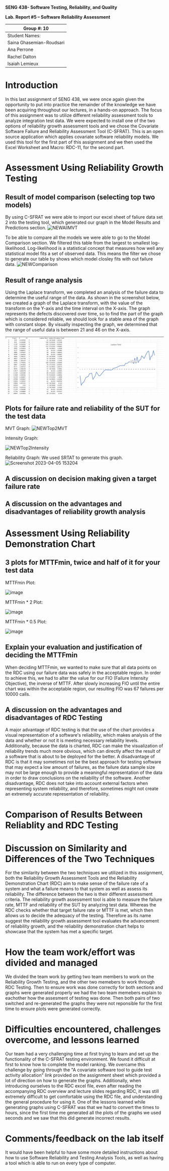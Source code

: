 **SENG 438- Software Testing, Reliability, and Quality**

**Lab. Report \#5 – Software Reliability Assessment**

| Group \#: 10              |  
| ------------------------- |
| Student Names:            |     
| Saina Ghasemian-Roudsari  |     
| Ana Perrone               |     
| Rachel Dalton             |     
| Isaiah Lemieux            |

# Introduction
In this last assignment of SENG 438, we were once again given the opportunity to put into practice the remainder of the knowledge we have been acquiring throughout our lectures, in a hands-on approach. The focus of this assignment was to utilize different reliability assessment tools to analyze integration test data. We were expected to install one of the two options of reliability growth assessment tools and we chose the Covariate Software Failure and Reliability Assessment Tool (C-SFRAT). This is an open source application which applies covariate software reliability models. We used this tool for the first part of this assignment and we then used the Excel Worksheet and Macro: RDC-11, for the second part.

# Assessment Using Reliability Growth Testing 
Result of model comparison (selecting top two models)
----------------------------------------------------------
By using C-SFRAT we were able to import our excel sheet of faliure data set 2 into the testing tool, which generated our graph in the Model Results and Predictions section.
![NEWAllMVT](https://user-images.githubusercontent.com/76859857/230229747-27e6b89b-81d5-430b-801b-b22a1b58436b.png)


To be able to compare all the models we were able to go to the Model Comparison section. We filtered this table from the largest to smallest log-likelihood. Log-likelihood is a statistical concept that measures how well any statistical model fits a set of observed data. This means the filter we chose to generate our table by shows which model closley fits with out failure data.
![NEWComparison](https://user-images.githubusercontent.com/76859857/230229766-509cc067-748d-4d0b-8d5a-2fee83b054e9.png)


Result of range analysis
---------------------------------------
Using the Laplace transform, we completed an analysis of the failure data to determine the useful range of the data. As shown in the screenshot below, we created a graph of the Laplace transform, with the value of the transform on the Y-axis and the time interval on the X-axis. The graph represents the defects discovered over time, so to find the part of the graph which is considered reliable, we should look for a stable area of the graph with constant slope. By visually inspecting the graph, we determined that the range of useful data is between 21 and 46 on the X-axis.

![Laplace](https://github.com/seng438-winter-2023/seng438-a5-Racheld3/blob/main/Screenshots/Laplace.png)

Plots for failure rate and reliability of the SUT for the test data
--------------------------------------------------------------------
MVT Graph:
![NEWTop2MVT](https://user-images.githubusercontent.com/76859857/230229801-ced19820-35da-4a06-82d7-8c68fb2cef76.png)

Intensity Graph:

![NEWTop2Intensity](https://user-images.githubusercontent.com/76859857/230229873-f69e0650-8b60-43f0-9875-e693b5df2cb6.png)

Reliability Graph: 
We used SRTAT to generate this graph.
![Screenshot 2023-04-05 153204](https://user-images.githubusercontent.com/76859857/230218702-5ba33132-5ce3-4497-9ce5-51217b0adfe9.png)


A discussion on decision making given a target failure rate
-----------------------------------------------------------------------




A discussion on the advantages and disadvantages of reliability growth analysis
-----------------------------------------------------------------------------------




# Assessment Using Reliability Demonstration Chart 
3 plots for MTTFmin, twice and half of it for your test data
--------------------------------------------------------------------
MTTFmin Plot:

![image](https://user-images.githubusercontent.com/101215683/230160531-23307e4b-423d-4f7f-96d4-35c82a11d061.png)

MTTFmin * 2 Plot:

![image](https://user-images.githubusercontent.com/101215683/230160760-4d336175-6e8e-4e24-9abe-b75752233a16.png)

MTTFmin * 0.5 Plot:

![image](https://user-images.githubusercontent.com/101215683/230160883-e204c17f-c6f6-48c2-9d7f-a40c58c2c32b.png)


Explain your evaluation and justification of deciding the MTTFmin
-------------------------------------------------------------------
When deciding MTTFmin, we wanted to make sure that all data points on the RDC using our failure data was safely in the acceptable region. In order to achieve this, we had to alter the value for our FIO (Failure Intensity Objective), the inverse of MTTF. After slowly increasing FIO until the entire chart was within the acceptable region, our resulting FIO was 67 failures per 10000 calls.

A discussion on the advantages and disadvantages of RDC Testing
-----------------------------------------------------------------
A major advantage of RDC testing is that the use of the chart provides a visual representation of a software's reliability, which makes analysis of the data and whether or not it is meeting necessary reliability levels. Additionally, because the data is charted, RDC can make the visualization of reliability trends much more obvious, which can directly affect the result of a software that is about to be deployed for the better. A disadvantage of RDC is that it may sometimes not be the best approach for testing software that may expect a low amount of failures, as the failure data sample size may not be large enough to provide a meaningful representation of the data in order to draw conclusions on the reliability of the software. Another disadvantage, RDC does not take into account external factors when representing system reliability, and therefore, sometimes might not create an extremely accurate representation of reliability.

# Comparison of Results Between Reliablity and RDC Testing


# Discussion on Similarity and Differences of the Two Techniques
For the similarity between the two techniques we utilized in this assignment, both the Reliability Growth Assessment Tools and the Reliability Demonstration Chart (RDC) aim to make sense of the failure rate of a system and what a failure means to that system as well as assess its reliability. The difference between the two is their different assessment criteria. The reliability growth assessment tool is able to measure the failure rate, MTTF and reliability of the SUT by analyzing test data. Whereas the RDC checks whether that target failure rate or MTTF is met, which then allows us to decide the adequacy of the testing. Therefore as its name suggest the reliability growth assessment tool evaluates the advancement of reliability growth, and the reliability demonstration chart helps to showcase that the system has met a specific target.



# How the team work/effort was divided and managed
We divided the team work by getting two team members to work on the Reliability Growth Testing, and the other two memebers to work through RDC Testing. Then to ensure work was done correctly for both sections and graphs were generated properly we had the two team memebers explain to eachother how the assesment of testing was done. Then both pairs of two switched and re-generated the graphs they were not reponsible for the first time to ensure plots were generated correctly.


# Difficulties encountered, challenges overcome, and lessons learned
Our team had a very challenging time at first trying to learn and set up the functionality of the C-SFRAT testing environment. We found it difficult at first to know how to complete the model ranking. We overcame this challenge by going through the "A covariate software tool to guide test activity allocation" link provided on the assignment sheet which provided a lot of direction on how to generate the graphs. Additionally, when introducing ourselves to the RDC excel file, even after reading the accompanying RDC overview and lecture slides regarding RDC, it was still extremely difficult to get comfortable using the RDC file, and understanding the general procedure for using it. 
One of the lessons learned while generating graphs using C-SFRAT was that we had to convert the times to hours, since the first time me generated all the plots of the graphs we used seconds and we saw that this did generate incorrect results.


# Comments/feedback on the lab itself
It would have been helpful to have some more detailed instructions about how to use Software Reliability and Testing Analysis Tools, as well as having a tool which is able to run on every type of computer.

